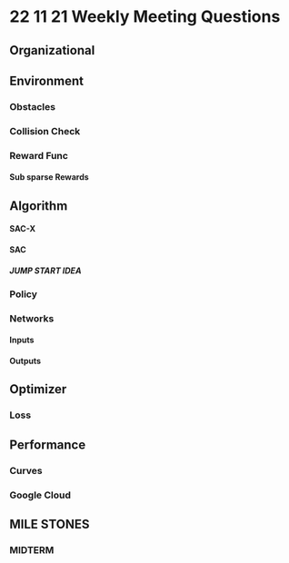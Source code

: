 # 22 11 21 Weekly Meeting Questions

## Organizational

## Environment
### Obstacles

### Collision Check
### Reward Func
#### Sub sparse Rewards
  
## Algorithm
#### SAC-X
#### SAC
##### JUMP START IDEA
### Policy
### Networks
#### Inputs
#### Outputs

## Optimizer

### Loss
## Performance
### Curves
### Google Cloud

## MILE STONES
### MIDTERM




